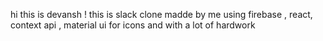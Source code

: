 hi this is devansh ! this is slack clone madde by me using firebase , react, context api , material ui for icons and with a lot of hardwork
